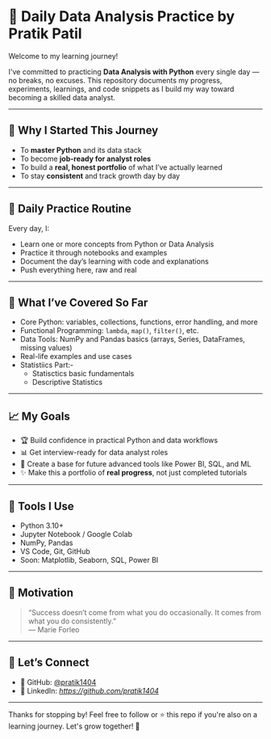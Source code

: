 # 📘 Daily Data Analysis Practice by Pratik Patil

Welcome to my learning journey!

I've committed to practicing **Data Analysis with Python** every single day — no breaks, no excuses. This repository documents my progress, experiments, learnings, and code snippets as I build my way toward becoming a skilled data analyst.

---

## 🚀 Why I Started This Journey

- To **master Python** and its data stack
- To become **job-ready for analyst roles** 
- To build a **real, honest portfolio** of what I’ve actually learned
- To stay **consistent** and track growth day by day

---

## 📅 Daily Practice Routine

Every day, I:
- Learn one or more concepts from Python or Data Analysis
- Practice it through notebooks and examples
- Document the day’s learning with code and explanations
- Push everything here, raw and real


---

## 🧠 What I’ve Covered So Far

- Core Python: variables, collections, functions, error handling, and more
- Functional Programming: `lambda`, `map()`, `filter()`, etc.
- Data Tools: NumPy and Pandas basics (arrays, Series, DataFrames, missing values)
- Real-life examples and use cases
- Statistiics Part:-
  * Statisctics basic fundamentals
  * Descriptive Statistics

---

## 📈 My Goals

- 🏆 Build confidence in practical Python and data workflows
- 📊 Get interview-ready for data analyst roles
- 🧾 Create a base for future advanced tools like Power BI, SQL, and ML
- ✨ Make this a portfolio of **real progress**, not just completed tutorials

---

## 💼 Tools I Use

- Python 3.10+
- Jupyter Notebook / Google Colab
- NumPy, Pandas
- VS Code, Git, GitHub
- Soon: Matplotlib, Seaborn, SQL, Power BI

---

## 📣 Motivation

> “Success doesn’t come from what you do occasionally. It comes from what you do consistently.”  
> — Marie Forleo

---

## 🤝 Let’s Connect

- 🔗 GitHub: [@pratik1404](https://github.com/pratik1404)
- 🔗 LinkedIn: *https://github.com/pratik1404*

---

Thanks for stopping by! Feel free to follow or ⭐ this repo if you're also on a learning journey. Let's grow together! 💪
